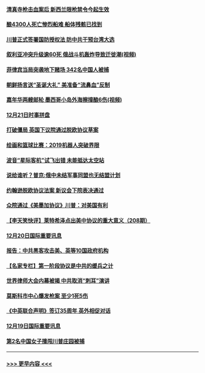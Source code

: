 #### [清真寺枪击血案后 新西兰限枪禁令今起生效](../pages/prog202/a102734655.md?t=12220001) 
#### [酿4300人死亡惨烈船难 船体残骸已找到](../pages/prog202/a102734585.md?t=12220001) 
#### [川普正式签署国防授权法 防中共干预台湾大选](../pages/prog202/a102734587.md?t=12220001) 
#### [叙利亚冲突升级逾60死 俄战斗机轰炸导致迁徙潮(视频)](../pages/prog202/a102734403.md?t=12220001) 
#### [菲律宾当局突袭地下赌场 342名中国人被捕](../pages/prog202/a102734392.md?t=12220001) 
#### [朝鲜扬言送“圣诞大礼” 美准备“流鼻血”反制](../pages/prog202/a102734387.md?t=12220001) 
#### [嘉年华两艘邮轮 墨西哥小岛外海擦撞酿6伤(视频)](../pages/prog202/a102734357.md?t=12220001) 
#### [12月21日时事拼盘](../pages/prog202/a102734213.md?t=12220001) 
#### [打破僵局 英国下议院通过脱欧协议草案](../pages/prog202/a102734197.md?t=12220001) 
#### [绘画和篮球比赛：2019机器人突破界限](../pages/prog202/a102734175.md?t=12220001) 
#### [波音“星际客机”试飞出错 未能抵达太空站](../pages/prog202/a102734149.md?t=12220001) 
#### [说给谁听？普京:俄中未结军事同盟也无结盟计划](../pages/prog202/a102734128.md?t=12220001) 
#### [约翰逊脱欧协议法案 新议会下院表决通过](../pages/prog202/a102734008.md?t=12220001) 
#### [众院通过《美墨加协议》川普：对美国有利](../pages/prog202/a102733996.md?t=12220001) 
#### [【李天笑快评】莱特希泽点出美中协议的重大意义（208期）](../pages/prog202/a102733955.md?t=12220001) 
#### [12月20日国际重要讯息](../pages/prog202/a102733811.md?t=12220001) 
#### [报告：中共黑客攻击美、英等10国政府机构](../pages/prog202/a102733695.md?t=12220001) 
#### [【名家专栏】第一阶段协议是中共的缓兵之计](../pages/prog202/a102733104.md?t=12220001) 
#### [世界律师大会内幕被揭 中共取消“刺耳”演讲](../pages/prog202/a102733621.md?t=12220001) 
#### [莫斯科市中心爆发枪案 至少1死5伤](../pages/prog202/a102733367.md?t=12220001) 
#### [《中英联合声明》签订35周年 英外相促对话](../pages/prog202/a102733192.md?t=12220001) 
#### [12月19日国际重要讯息](../pages/prog202/a102732934.md?t=12220001) 
#### [第2名中国女子擅闯川普庄园被捕](../pages/prog202/a102732884.md?t=12220001) 

----
#### [ >>> 更早内容 <<< ](../indexes/prog202-earlier.md)
